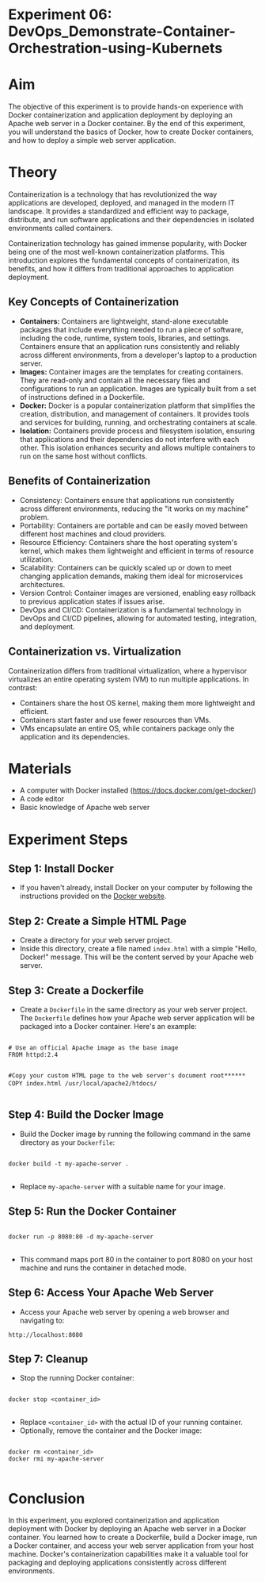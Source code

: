 # Experiment 06: DevOps_Demonstrate-Container-Orchestration-using-Kubernets


<h1>Aim</h1>
<p>
The objective of this experiment is to provide hands-on experience with Docker containerization 
and application deployment by deploying an Apache web server in a Docker container. 
By the end of this experiment, you will understand the basics of Docker, how to create Docker containers, 
and how to deploy a simple web server application.
</p>

<h1>Theory</h1>
<p>
Containerization is a technology that has revolutionized the way applications are developed, deployed, 
and managed in the modern IT landscape. It provides a standardized and efficient way to package, 
distribute, and run software applications and their dependencies in isolated environments called containers.
</p>
<p>
Containerization technology has gained immense popularity, with Docker being one of the most well-known 
containerization platforms. This introduction explores the fundamental concepts of containerization, 
its benefits, and how it differs from traditional approaches to application deployment.
</p>

<h2>Key Concepts of Containerization</h2>
<ul>
<li>
  <b>Containers:</b> Containers are lightweight, stand-alone executable packages that include everything 
  needed to run a piece of software, including the code, runtime, system tools, libraries, and settings. 
  Containers ensure that an application runs consistently and reliably across different environments, 
  from a developer's laptop to a production server.
</li>
<li>
  <b>Images:</b> Container images are the templates for creating containers. They are read-only and contain 
  all the necessary files and configurations to run an application. Images are typically built from a set 
  of instructions defined in a Dockerfile.
</li>
<li>
  <b>Docker:</b> Docker is a popular containerization platform that simplifies the creation, distribution, 
  and management of containers. It provides tools and services for building, running, and orchestrating 
  containers at scale.
</li>
<li>
  <b>Isolation:</b> Containers provide process and filesystem isolation, ensuring that applications and 
  their dependencies do not interfere with each other. This isolation enhances security and allows 
  multiple containers to run on the same host without conflicts.
</li>
</ul>

<h2>Benefits of Containerization</h2>
<ul>
<li>Consistency: Containers ensure that applications run consistently across different environments, reducing the "it works on my machine" problem.</li>
<li>Portability: Containers are portable and can be easily moved between different host machines and cloud providers.</li>
<li>Resource Efficiency: Containers share the host operating system's kernel, which makes them lightweight and efficient in terms of resource utilization.</li>
<li>Scalability: Containers can be quickly scaled up or down to meet changing application demands, making them ideal for microservices architectures.</li>
<li>Version Control: Container images are versioned, enabling easy rollback to previous application states if issues arise.</li>
<li>DevOps and CI/CD: Containerization is a fundamental technology in DevOps and CI/CD pipelines, allowing for automated testing, integration, and deployment.</li>
</ul>

<h2>Containerization vs. Virtualization</h2>
<p>
Containerization differs from traditional virtualization, where a hypervisor virtualizes an entire operating 
system (VM) to run multiple applications. In contrast:
</p>
<ul>
<li>Containers share the host OS kernel, making them more lightweight and efficient.</li>
<li>Containers start faster and use fewer resources than VMs.</li>
<li>VMs encapsulate an entire OS, while containers package only the application and its dependencies.</li>
</ul>

<h1>Materials</h1>
<ul>
<li>A computer with Docker installed (<a href="https://docs.docker.com/get-docker/">https://docs.docker.com/get-docker/</a>)</li>
<li>A code editor</li>
<li>Basic knowledge of Apache web server</li>
</ul>

<h1>Experiment Steps</h1>
<h2>Step 1: Install Docker</h2>
<ul>
<li>If you haven't already, install Docker on your computer by following the instructions provided on the <a href="https://docs.docker.com/get-docker/">Docker website</a>.</li>
</ul>

<h2>Step 2: Create a Simple HTML Page</h2>
<ul>
<li>Create a directory for your web server project.</li>
<li>Inside this directory, create a file named <code>index.html</code> with a simple "Hello, Docker!" message. This will be the content served by your Apache web server.</li>
</ul>

<h2>Step 3: Create a Dockerfile</h2>
<ul>
<li>Create a <code>Dockerfile</code> in the same directory as your web server project. The <code>Dockerfile</code> defines how your Apache web server application will be packaged into a Docker container. Here's an example:</li>
</ul>
<pre>
<code>
# Use an official Apache image as the base image
FROM httpd:2.4

#Copy your custom HTML page to the web server's document root******
COPY index.html /usr/local/apache2/htdocs/
</code>
</pre>

<h2>Step 4: Build the Docker Image</h2>
<ul>
<li>Build the Docker image by running the following command in the same directory as your <code>Dockerfile</code>:</li>
</ul>
<pre>
<code>
docker build -t my-apache-server .
</code>
</pre>
<ul>
<li>Replace <code>my-apache-server</code> with a suitable name for your image.</li>
</ul>

<h2>Step 5: Run the Docker Container</h2>
<pre>
<code>
docker run -p 8080:80 -d my-apache-server
</code>
</pre>
<ul>
<li>This command maps port 80 in the container to port 8080 on your host machine and runs the container in detached mode.</li>
</ul>

<h2>Step 6: Access Your Apache Web Server</h2>
<ul>
<li>Access your Apache web server by opening a web browser and navigating to:</li>
</ul>
<pre>
<code>http://localhost:8080</code>
</pre>

<h2>Step 7: Cleanup</h2>
<ul>
<li>Stop the running Docker container:</li>
</ul>
<pre>
<code>
docker stop &lt;container_id&gt;
</code>
</pre>
<ul>
<li>Replace <code>&lt;container_id&gt;</code> with the actual ID of your running container.</li>
<li>Optionally, remove the container and the Docker image:</li>
</ul>
<pre>
<code>
docker rm &lt;container_id&gt;
docker rmi my-apache-server
</code>
</pre>

<h1>Conclusion</h1>
<p>
In this experiment, you explored containerization and application deployment with Docker by deploying an Apache web server in a Docker container. 
You learned how to create a Dockerfile, build a Docker image, run a Docker container, and access your web server application from your host machine. 
Docker's containerization capabilities make it a valuable tool for packaging and deploying applications consistently across different environments.
</p>


